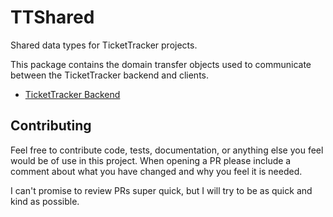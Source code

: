 # TTShared

Shared data types for TicketTracker projects.

This package contains the domain transfer objects used to communicate between the TicketTracker backend and clients.

- [TicketTracker Backend](https://github.com/theMikeSwan/TicketsBackend)

## Contributing
Feel free to contribute code, tests, documentation, or anything else you feel would be of use in this project. When opening a PR please include a comment about what you have changed and why you feel it is needed.

I can't promise to review PRs super quick, but I will try to be as quick and kind as possible.
